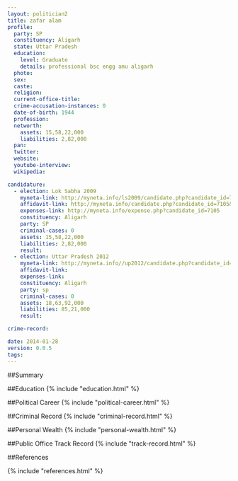 ```yaml
---
layout: politician2
title: zafar alam
profile: 
  party: SP
  constituency: Aligarh
  state: Uttar Pradesh
  education: 
    level: Graduate
    details: professional bsc engg amu aligarh
  photo: 
  sex: 
  caste: 
  religion: 
  current-office-title: 
  crime-accusation-instances: 0
  date-of-birth: 1944
  profession: 
  networth: 
    assets: 15,58,22,000
    liabilities: 2,82,000
  pan: 
  twitter: 
  website: 
  youtube-interview: 
  wikipedia: 

candidature: 
  - election: Lok Sabha 2009
    myneta-link: http://myneta.info/ls2009/candidate.php?candidate_id=7105
    affidavit-link: http://myneta.info/candidate.php?candidate_id=7105&scan=original
    expenses-link: http://myneta.info/expense.php?candidate_id=7105
    constituency: Aligarh 
    party: SP
    criminal-cases: 0
    assets: 15,58,22,000
    liabilities: 2,82,000
    result:  
  - election: Uttar Pradesh 2012
    myneta-link: http://myneta.info//up2012/candidate.php?candidate_id=1682
    affidavit-link: 
    expenses-link: 
    constituency: Aligarh 
    party: sp
    criminal-cases: 0
    assets: 18,63,92,000
    liabilities: 85,21,000
    result:  

crime-record: 

date: 2014-01-28
version: 0.0.5
tags: 
---
```

##Summary


##Education
{% include "education.html" %}


##Political Career
{% include "political-career.html" %}


##Criminal Record
{% include "criminal-record.html" %}


##Personal Wealth
{% include "personal-wealth.html" %}


##Public Office Track Record
{% include "track-record.html" %}


##References


{% include "references.html" %}